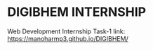 # DIGIBHEM INTERNSHIP
Web Development Internship
Task-1 link: https://manoharmp3.github.io/DIGIBHEM/
